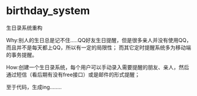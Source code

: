 # birthday_system
生日录系统重构

Why:别人的生日总是记不住.....QQ好友生日提醒，但是很多亲人并没有使用QQ，而且并不是每天都上QQ，所以有一定的局限性；
    而其它定时提醒系统多为移动端的事务提醒。

How:创建一个生日录系统，每个用户可以手动录入需要提醒的朋友、亲人，然后通过短信（看后期有没有free接口）或是邮件的形式提醒；

至于代码，生成ing........

